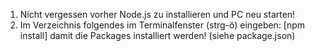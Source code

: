 1. Nicht vergessen vorher Node.js zu installieren und PC neu starten!
2. Im Verzeichnis folgendes im Terminalfenster (strg-ö) eingeben: 
                    [npm install]
   damit die Packages installiert werden! (siehe package.json) 

